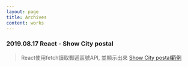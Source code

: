 ```yaml
---
layout: page
title: Archives
content: works
---
```


### 2019.08.17  React - Show City postal 
> React使用fetch讀取郵遞區號API, 並顯示出來  <a href="https://sherry955.github.io/react_project/">Show City postal範例</a>
